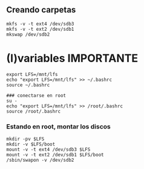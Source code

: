 ## Creando carpetas
```
mkfs -v -t ext4 /dev/sdb3
mkfs -v -t ext2 /dev/sdb1
mkswap /dev/sdb2
```

# (I)variables IMPORTANTE
```
export LFS=/mnt/lfs
echo "export LFS=/mnt/lfs" >> ~/.bashrc
source ~/.bashrc
```
```
### conectarse en root
su -
echo "export LFS=/mnt/lfs" >> /root/.bashrc
source /root/.bashrc
```

### Estando en root, montar los discos
```
mkdir -pv $LFS
mkdir -v $LFS/boot
mount -v -t ext4 /dev/sdb3 $LFS
mount -v -t ext2 /dev/sdb1 $LFS/boot
/sbin/swapon -v /dev/sdb2
```
